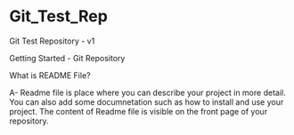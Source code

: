 # Git_Test_Rep
Git Test Repository - v1

Getting Started - Git Repository

What is README File?

A- Readme file is place where you can describe your project in more detail. You can also add some documnetation such as how to install and use your project. The content of Readme file is visible on the front page of your repository.
